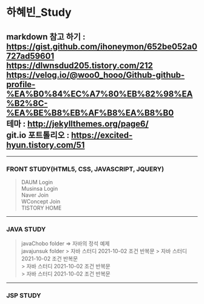 # 하혜빈_Study
markdown 참고 하기 : https://gist.github.com/ihoneymon/652be052a0727ad59601      
                  https://dlwnsdud205.tistory.com/212    
                  https://velog.io/@woo0_hooo/Github-github-profile-%EA%B0%84%EC%A7%80%EB%82%98%EA%B2%8C-%EA%BE%B8%EB%AF%B8%EA%B8%B0      
테마 : http://jekyllthemes.org/page6/      
git.io 포트톨리오 : https://excited-hyun.tistory.com/51      
------------------------------------------------------------------------------------------------------------------     
* * *
### FRONT STUDY(HTML5, CSS, JAVASCRIPT, JQUERY)
 > DAUM Login    
 > Musinsa Login     
 > Naver Join     
 > WConcept Join     
 > TISTORY HOME      
 
* * *
### JAVA STUDY
> javaChobo folder => 자바의 정석 예제      
> javajunsuk folder 
       >  자바 스터디 2021-10-02 조건 반복문
       >  자바 스터디 2021-10-02 조건 반복문    
       >  자바 스터디 2021-10-02 조건 반복문       
       >  자바 스터디 2021-10-02 조건 반복문

* * *
### JSP STUDY
